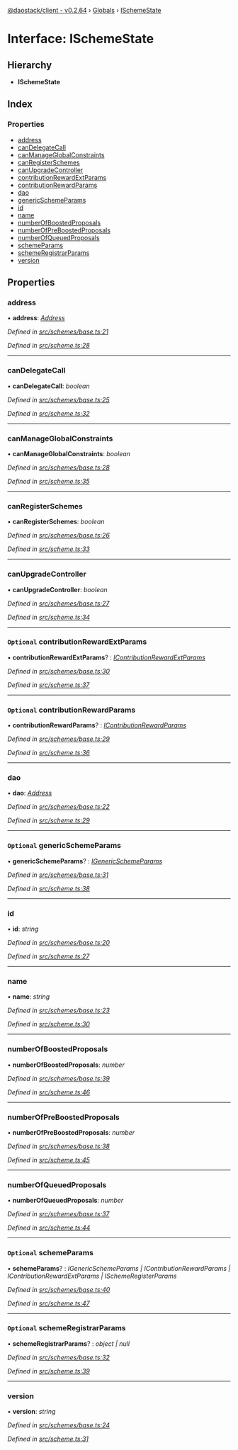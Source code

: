[@daostack/client - v0.2.64](../README.md) › [Globals](../globals.md) › [ISchemeState](ischemestate.md)

# Interface: ISchemeState

## Hierarchy

* **ISchemeState**

## Index

### Properties

* [address](ischemestate.md#address)
* [canDelegateCall](ischemestate.md#candelegatecall)
* [canManageGlobalConstraints](ischemestate.md#canmanageglobalconstraints)
* [canRegisterSchemes](ischemestate.md#canregisterschemes)
* [canUpgradeController](ischemestate.md#canupgradecontroller)
* [contributionRewardExtParams](ischemestate.md#optional-contributionrewardextparams)
* [contributionRewardParams](ischemestate.md#optional-contributionrewardparams)
* [dao](ischemestate.md#dao)
* [genericSchemeParams](ischemestate.md#optional-genericschemeparams)
* [id](ischemestate.md#id)
* [name](ischemestate.md#name)
* [numberOfBoostedProposals](ischemestate.md#numberofboostedproposals)
* [numberOfPreBoostedProposals](ischemestate.md#numberofpreboostedproposals)
* [numberOfQueuedProposals](ischemestate.md#numberofqueuedproposals)
* [schemeParams](ischemestate.md#optional-schemeparams)
* [schemeRegistrarParams](ischemestate.md#optional-schemeregistrarparams)
* [version](ischemestate.md#version)

## Properties

###  address

• **address**: *[Address](../globals.md#address)*

*Defined in [src/schemes/base.ts:21](https://github.com/daostack/client/blob/ca3cbac/src/schemes/base.ts#L21)*

*Defined in [src/scheme.ts:28](https://github.com/daostack/client/blob/ca3cbac/src/scheme.ts#L28)*

___

###  canDelegateCall

• **canDelegateCall**: *boolean*

*Defined in [src/schemes/base.ts:25](https://github.com/daostack/client/blob/ca3cbac/src/schemes/base.ts#L25)*

*Defined in [src/scheme.ts:32](https://github.com/daostack/client/blob/ca3cbac/src/scheme.ts#L32)*

___

###  canManageGlobalConstraints

• **canManageGlobalConstraints**: *boolean*

*Defined in [src/schemes/base.ts:28](https://github.com/daostack/client/blob/ca3cbac/src/schemes/base.ts#L28)*

*Defined in [src/scheme.ts:35](https://github.com/daostack/client/blob/ca3cbac/src/scheme.ts#L35)*

___

###  canRegisterSchemes

• **canRegisterSchemes**: *boolean*

*Defined in [src/schemes/base.ts:26](https://github.com/daostack/client/blob/ca3cbac/src/schemes/base.ts#L26)*

*Defined in [src/scheme.ts:33](https://github.com/daostack/client/blob/ca3cbac/src/scheme.ts#L33)*

___

###  canUpgradeController

• **canUpgradeController**: *boolean*

*Defined in [src/schemes/base.ts:27](https://github.com/daostack/client/blob/ca3cbac/src/schemes/base.ts#L27)*

*Defined in [src/scheme.ts:34](https://github.com/daostack/client/blob/ca3cbac/src/scheme.ts#L34)*

___

### `Optional` contributionRewardExtParams

• **contributionRewardExtParams**? : *[IContributionRewardExtParams](icontributionrewardextparams.md)*

*Defined in [src/schemes/base.ts:30](https://github.com/daostack/client/blob/ca3cbac/src/schemes/base.ts#L30)*

*Defined in [src/scheme.ts:37](https://github.com/daostack/client/blob/ca3cbac/src/scheme.ts#L37)*

___

### `Optional` contributionRewardParams

• **contributionRewardParams**? : *[IContributionRewardParams](icontributionrewardparams.md)*

*Defined in [src/schemes/base.ts:29](https://github.com/daostack/client/blob/ca3cbac/src/schemes/base.ts#L29)*

*Defined in [src/scheme.ts:36](https://github.com/daostack/client/blob/ca3cbac/src/scheme.ts#L36)*

___

###  dao

• **dao**: *[Address](../globals.md#address)*

*Defined in [src/schemes/base.ts:22](https://github.com/daostack/client/blob/ca3cbac/src/schemes/base.ts#L22)*

*Defined in [src/scheme.ts:29](https://github.com/daostack/client/blob/ca3cbac/src/scheme.ts#L29)*

___

### `Optional` genericSchemeParams

• **genericSchemeParams**? : *[IGenericSchemeParams](igenericschemeparams.md)*

*Defined in [src/schemes/base.ts:31](https://github.com/daostack/client/blob/ca3cbac/src/schemes/base.ts#L31)*

*Defined in [src/scheme.ts:38](https://github.com/daostack/client/blob/ca3cbac/src/scheme.ts#L38)*

___

###  id

• **id**: *string*

*Defined in [src/schemes/base.ts:20](https://github.com/daostack/client/blob/ca3cbac/src/schemes/base.ts#L20)*

*Defined in [src/scheme.ts:27](https://github.com/daostack/client/blob/ca3cbac/src/scheme.ts#L27)*

___

###  name

• **name**: *string*

*Defined in [src/schemes/base.ts:23](https://github.com/daostack/client/blob/ca3cbac/src/schemes/base.ts#L23)*

*Defined in [src/scheme.ts:30](https://github.com/daostack/client/blob/ca3cbac/src/scheme.ts#L30)*

___

###  numberOfBoostedProposals

• **numberOfBoostedProposals**: *number*

*Defined in [src/schemes/base.ts:39](https://github.com/daostack/client/blob/ca3cbac/src/schemes/base.ts#L39)*

*Defined in [src/scheme.ts:46](https://github.com/daostack/client/blob/ca3cbac/src/scheme.ts#L46)*

___

###  numberOfPreBoostedProposals

• **numberOfPreBoostedProposals**: *number*

*Defined in [src/schemes/base.ts:38](https://github.com/daostack/client/blob/ca3cbac/src/schemes/base.ts#L38)*

*Defined in [src/scheme.ts:45](https://github.com/daostack/client/blob/ca3cbac/src/scheme.ts#L45)*

___

###  numberOfQueuedProposals

• **numberOfQueuedProposals**: *number*

*Defined in [src/schemes/base.ts:37](https://github.com/daostack/client/blob/ca3cbac/src/schemes/base.ts#L37)*

*Defined in [src/scheme.ts:44](https://github.com/daostack/client/blob/ca3cbac/src/scheme.ts#L44)*

___

### `Optional` schemeParams

• **schemeParams**? : *IGenericSchemeParams | IContributionRewardParams | IContributionRewardExtParams | ISchemeRegisterParams*

*Defined in [src/schemes/base.ts:40](https://github.com/daostack/client/blob/ca3cbac/src/schemes/base.ts#L40)*

*Defined in [src/scheme.ts:47](https://github.com/daostack/client/blob/ca3cbac/src/scheme.ts#L47)*

___

### `Optional` schemeRegistrarParams

• **schemeRegistrarParams**? : *object | null*

*Defined in [src/schemes/base.ts:32](https://github.com/daostack/client/blob/ca3cbac/src/schemes/base.ts#L32)*

*Defined in [src/scheme.ts:39](https://github.com/daostack/client/blob/ca3cbac/src/scheme.ts#L39)*

___

###  version

• **version**: *string*

*Defined in [src/schemes/base.ts:24](https://github.com/daostack/client/blob/ca3cbac/src/schemes/base.ts#L24)*

*Defined in [src/scheme.ts:31](https://github.com/daostack/client/blob/ca3cbac/src/scheme.ts#L31)*
